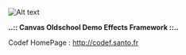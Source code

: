 ![Alt text](http://codef.santo.fr/tutorials/media/logo.png)

**..:: Canvas Oldschool Demo Effects Framework ::..**

Codef HomePage : http://codef.santo.fr

